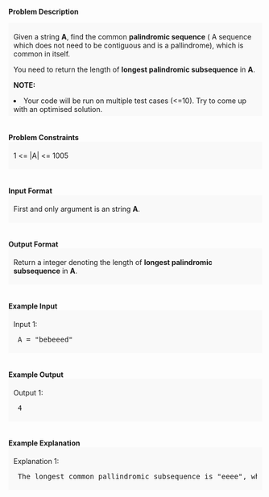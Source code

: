 <div class="markdown-content" id="problem-content">
<p><strong>Problem Description</strong><br/><div id="problem_description_markdown_content_value" style="background-color: #f9f9f9; padding: 5px 10px; "><p>Given a string <strong>A</strong>, find the common <strong>palindromic sequence</strong> ( A sequence which does not need to be contiguous and is a pallindrome), which is common in itself.</p>
<p>You need to return the length of <strong>longest palindromic subsequence</strong> in <strong>A</strong>.</p>
<p><strong>NOTE:</strong></p>
<li>Your code will be run on multiple test cases (&lt;=10). Try to come up with an optimised solution.</li></div><br/><br/><strong>Problem Constraints</strong><br/><div id="problem_constraints_markdown_content_value" style="background-color: #f9f9f9; padding: 5px 10px; "><p> 1 &lt;= |A| &lt;= 1005</p></div><br/><br/><strong>Input Format</strong><br/><div id="input_format_markdown_content_value" style="background-color: #f9f9f9; padding: 5px 10px; "><p>First and only argument is an string <strong>A</strong>.</p></div><br/><br/><strong>Output Format</strong><br/><div id="output_format_markdown_content_value" style="background-color: #f9f9f9; padding: 5px 10px; "><p>Return a integer denoting the length of <strong>longest palindromic subsequence</strong> in <strong>A</strong>.</p></div><br/><br/><strong>Example Input</strong><br/><div id="example_input_markdown_content_value" style="background-color: #f9f9f9; padding: 5px 10px; "><p>Input 1:</p>
<pre>
 A = "bebeeed"
</pre></div><br/><br/><strong>Example Output</strong><br/><div id="example_output_markdown_content_value" style="background-color: #f9f9f9; padding: 5px 10px; "><p>Output 1:</p>
<pre>
 4
</pre></div><br/><br/><strong>Example Explanation</strong><br/><div id="example_explanation_markdown_content_value" style="background-color: #f9f9f9; padding: 5px 10px; "><p>Explanation 1:</p>
<pre>
 The longest common pallindromic subsequence is "eeee", which has a length of 4
</pre></div><br/><br/></p>

</div>
